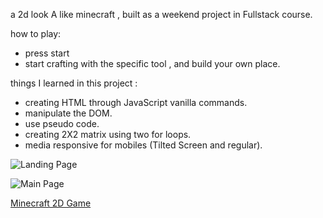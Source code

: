 a 2d look A like minecraft , built as a weekend project in Fullstack course.

how to play:
- press start
- start crafting with the specific tool , and build your own place.

things I learned in this project :
- creating HTML through JavaScript vanilla commands.
- manipulate the DOM.
- use pseudo code.
- creating 2X2 matrix using two for loops.
- media responsive for mobiles (Tilted Screen and regular).

![Landing Page](https://user-images.githubusercontent.com/92999316/184222938-1c023f97-1aae-4072-b46c-fb3cc9075718.png)

![Main Page](https://user-images.githubusercontent.com/92999316/184223010-ff71eec1-7673-499f-85d1-acc4a457bc5a.png)

[Minecraft 2D Game](https://minecraft-by-jawad.netlify.app/)


